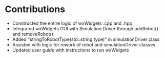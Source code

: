 # Contributions
+ Constructed the entire logic of wxWidgets .cpp and .hpp
+ Integrated wxWidgets GUI with Simulation Driver through addRobot() and removeRobot()
+ Added "stringToRobotType(std::string type)" in simulationDriver class
+ Assisted with logic for rework of robot and simulationDriver classes 
+ Updated user guide with instructions to run wxWidgets